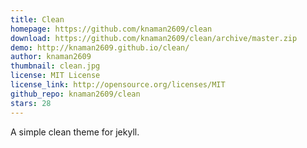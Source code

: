 ```yaml
---
title: Clean
homepage: https://github.com/knaman2609/clean  
download: https://github.com/knaman2609/clean/archive/master.zip
demo: http://knaman2609.github.io/clean/
author: knaman2609
thumbnail: clean.jpg
license: MIT License
license_link: http://opensource.org/licenses/MIT
github_repo: knaman2609/clean
stars: 28
---
```


A simple clean theme for jekyll.